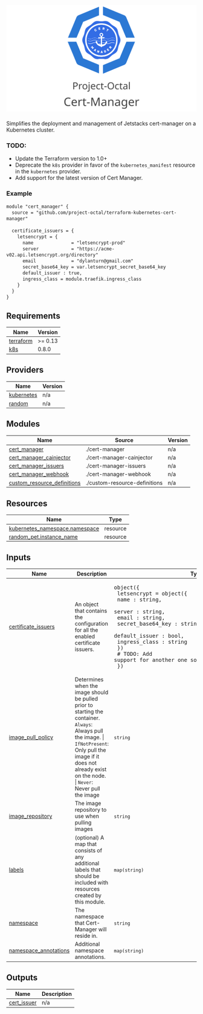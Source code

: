 ![Project Octal: Cert-Manager](docs/images/project-octal-cert-manager.svg "Project Octal: Cert-Manager")
---

Simplifies the deployment and management of Jetstacks cert-manager on a Kubernetes cluster.

### TODO:
- Update the Terraform version to 1.0+
- Deprecate the `k8s` provider in favor of the `kubernetes_manifest` resource in the `kubernetes` provider.
- Add support for the latest version of Cert Manager. 

### Example
```hcl-terraform
module "cert_manager" {
  source = "github.com/project-octal/terraform-kubernetes-cert-manager"

  certificate_issuers = {
    letsencrypt = {
      name              = "letsencrypt-prod"
      server            = "https://acme-v02.api.letsencrypt.org/directory"
      email             = "dylanturn@gmail.com"
      secret_base64_key = var.letsencrypt_secret_base64_key
      default_issuer : true,
      ingress_class = module.traefik.ingress_class
    }
  }
}
```

<!-- BEGIN_TF_DOCS -->
## Requirements

| Name | Version |
|------|---------|
| <a name="requirement_terraform"></a> [terraform](#requirement\_terraform) | >= 0.13 |
| <a name="requirement_k8s"></a> [k8s](#requirement\_k8s) | 0.8.0 |

## Providers

| Name | Version |
|------|---------|
| <a name="provider_kubernetes"></a> [kubernetes](#provider\_kubernetes) | n/a |
| <a name="provider_random"></a> [random](#provider\_random) | n/a |

## Modules

| Name | Source | Version |
|------|--------|---------|
| <a name="module_cert_manager"></a> [cert\_manager](#module\_cert\_manager) | ./cert-manager | n/a |
| <a name="module_cert_manager_cainjector"></a> [cert\_manager\_cainjector](#module\_cert\_manager\_cainjector) | ./cert-manager-cainjector | n/a |
| <a name="module_cert_manager_issuers"></a> [cert\_manager\_issuers](#module\_cert\_manager\_issuers) | ./cert-manager-issuers | n/a |
| <a name="module_cert_manager_webhook"></a> [cert\_manager\_webhook](#module\_cert\_manager\_webhook) | ./cert-manager-webhook | n/a |
| <a name="module_custom_resource_definitions"></a> [custom\_resource\_definitions](#module\_custom\_resource\_definitions) | ./custom-resource-definitions | n/a |

## Resources

| Name | Type |
|------|------|
| [kubernetes_namespace.namespace](https://registry.terraform.io/providers/hashicorp/kubernetes/latest/docs/resources/namespace) | resource |
| [random_pet.instance_name](https://registry.terraform.io/providers/hashicorp/random/latest/docs/resources/pet) | resource |

## Inputs

| Name | Description | Type | Default | Required |
|------|-------------|------|---------|:--------:|
| <a name="input_certificate_issuers"></a> [certificate\_issuers](#input\_certificate\_issuers) | An object that contains the configuration for all the enabled certificate issuers. | <pre>object({<br>    letsencrypt = object({<br>      name : string,<br>      server : string,<br>      email : string,<br>      secret_base64_key : string,<br>      default_issuer : bool,<br>      ingress_class : string<br>    })<br>    # TODO: Add support for another one so this doesnt look so silly<br>  })</pre> | <pre>{<br>  "letsencrypt": null<br>}</pre> | no |
| <a name="input_image_pull_policy"></a> [image\_pull\_policy](#input\_image\_pull\_policy) | Determines when the image should be pulled prior to starting the container. `Always`: Always pull the image. \| `IfNotPresent`: Only pull the image if it does not already exist on the node. \| `Never`: Never pull the image | `string` | `"Always"` | no |
| <a name="input_image_repository"></a> [image\_repository](#input\_image\_repository) | The image repository to use when pulling images | `string` | `null` | no |
| <a name="input_labels"></a> [labels](#input\_labels) | (optional) A map that consists of any additional labels that should be included with resources created by this module. | `map(string)` | `{}` | no |
| <a name="input_namespace"></a> [namespace](#input\_namespace) | The namespace that Cert-Manager will reside in. | `string` | `"cert-manager"` | no |
| <a name="input_namespace_annotations"></a> [namespace\_annotations](#input\_namespace\_annotations) | Additional namespace annotations. | `map(string)` | `{}` | no |

## Outputs

| Name | Description |
|------|-------------|
| <a name="output_cert_issuer"></a> [cert\_issuer](#output\_cert\_issuer) | n/a |
<!-- END_TF_DOCS -->